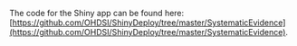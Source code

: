 The code for the Shiny app can be found here: [https://github.com/OHDSI/ShinyDeploy/tree/master/SystematicEvidence](https://github.com/OHDSI/ShinyDeploy/tree/master/SystematicEvidence).
